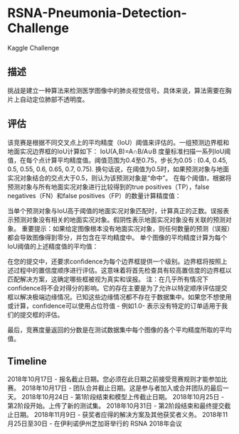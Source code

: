 # RSNA-Pneumonia-Detection-Challenge
Kaggle Challenge

## 描述
挑战是建立一种算法来检测医学图像中的肺炎视觉信号。具体来说，算法需要在胸片上自动定位肺部不透明度。

## 评估
该竞赛是根据不同交叉点上的平均精度（IoU）阈值来评估的。一组预测边界框和地面实况边界框的IoU计算如下：
IoU(A,B)=A∩B/A∪B
度量标准扫描一系列IoU阈值，在每个点计算平均精度值。阈值范围为0.4至0.75，步长为0.05 : (0.4, 0.45, 0.5, 0.55, 0.6, 0.65, 0.7, 0.75). 换句话说，在阈值为0.5时，如果预测对象与地面实况对象结合的交点大于0.5，则认为该预测对象是“命中”。
在每个阈值t，根据将预测对象与所有地面实况对象进行比较得到的true positives（TP），false negatives（FN）和false positives（FP）的数量计算精度值：

当单个预测对象与IoU高于阈值的地面实况对象匹配时，计算真正的正数。误报表示预测对象没有相关的地面实况对象。假阴性表示地面实况对象没有关联的预测对象。
重要提示：如果给定图像根本没有地面实况对象，则任何数量的预测（误报）都会导致图像得到零分，并包含在平均精度中。
单个图像的平均精度计算为每个IoU阈值的上述精度值的平均值：

在您的提交中，还要求confidence为每个边界框提供一个级别。边界框将按照上述过程中的置信度顺序进行评估。这意味着将首先检查具有较高置信度的边界框以匹配解决方案，这确定哪些框被视为真实和误报。
注：在几乎所有情况下confidence将不会对得分的影响。它的存在主要是为了允许以特定顺序评估提交框以解决极端边缘情况。已知这些边缘情况都不存在于数据集中。如果您不想使用或计算，confidence可以使用占位符值 - 例如1.0- 表示没有特定的订单适用于我们的提交框的评估。

最后，竞赛度量返回的分数是在测试数据集中每个图像的各个平均精度所取的平均值。

## Timeline
2018年10月17日 - 报名截止日期。您必须在此日期之前接受竞赛规则才能参加比赛。
2018年10月17日 - 团队合并截止日期。这是参与者加入或合并团队的最后一天。
2018年10月24日 - 第1阶段结束和模型上传截止日期。
2018年10月25日 - 第2阶段开始。上传了新的测试集。
2018年10月31日 - 第2阶段结束和最终提交截止日期。
2018年11月9日 - 获奖者应得的解决方案及其他获奖者义务。
2018年11月25日至30日 - 在伊利诺伊州芝加哥举行的 RSNA 2018年会议
